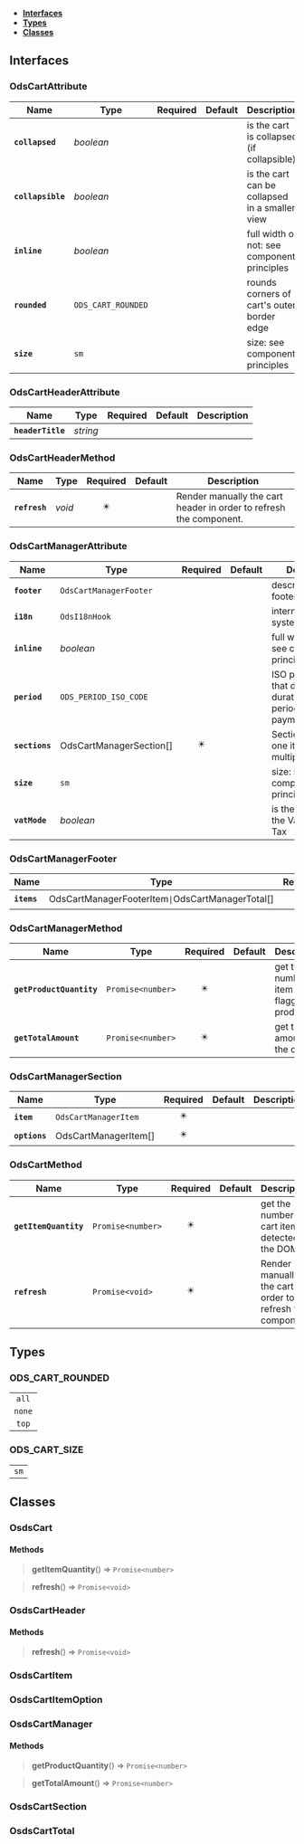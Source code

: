 * [**Interfaces**](#interfaces)
* [**Types**](#types)
* [**Classes**](#classes)

## Interfaces

### OdsCartAttribute
|Name | Type | Required | Default | Description|
|---|---|:---:|---|---|
|**`collapsed`** | _boolean_ |  |  | is the cart is collapsed (if collapsible)|
|**`collapsible`** | _boolean_ |  |  | is the cart can be collapsed in a smaller view|
|**`inline`** | _boolean_ |  |  | full width or not: see component principles|
|**`rounded`** | `ODS_CART_ROUNDED` |  |  | rounds corners of cart's outer border edge|
|**`size`** | `sm` |  |  | size: see component principles|

### OdsCartHeaderAttribute
|Name | Type | Required | Default | Description|
|---|---|:---:|---|---|
|**`headerTitle`** | _string_ |  |  | |

### OdsCartHeaderMethod
|Name | Type | Required | Default | Description|
|---|---|:---:|---|---|
|**`refresh`** | _void_ | ✴️ |  | Render manually the cart header in order to refresh the component.|

### OdsCartManagerAttribute
|Name | Type | Required | Default | Description|
|---|---|:---:|---|---|
|**`footer`** | `OdsCartManagerFooter` |  |  | describe what the footer is made of|
|**`i18n`** | `OdsI18nHook` |  |  | internationalisation system connector|
|**`inline`** | _boolean_ |  |  | full width or not: see component principles|
|**`period`** | `ODS_PERIOD_ISO_CODE` |  |  | ISO period code that describe the duration of a periodical payment|
|**`sections`** | OdsCartManagerSection[] | ✴️ |  | Sections made of one item and multiple options|
|**`size`** | `sm` |  |  | size: see component principles|
|**`vatMode`** | _boolean_ |  |  | is the cart display the Value Added Tax|

### OdsCartManagerFooter
|Name | Type | Required | Default | Description|
|---|---|:---:|---|---|
|**`items`** | OdsCartManagerFooterItem` \| `OdsCartManagerTotal[] | ✴️ |  | |

### OdsCartManagerMethod
|Name | Type | Required | Default | Description|
|---|---|:---:|---|---|
|**`getProductQuantity`** | `Promise<number>` | ✴️ |  | get the number of item flagged as product|
|**`getTotalAmount`** | `Promise<number>` | ✴️ |  | get the total amount of the cart|

### OdsCartManagerSection
|Name | Type | Required | Default | Description|
|---|---|:---:|---|---|
|**`item`** | `OdsCartManagerItem` | ✴️ |  | |
|**`options`** | OdsCartManagerItem[] | ✴️ |  | |

### OdsCartMethod
|Name | Type | Required | Default | Description|
|---|---|:---:|---|---|
|**`getItemQuantity`** | `Promise<number>` | ✴️ |  | get the number of cart items detected in the DOM|
|**`refresh`** | `Promise<void>` | ✴️ |  | Render manually the cart in order to refresh the component.|

## Types

### ODS_CART_ROUNDED
|  |
|:---:|
| `all` |
| `none` |
| `top` |

### ODS_CART_SIZE
|  |
|:---:|
| `sm` |

## Classes

### OsdsCart
#### Methods
> **getItemQuantity**() => `Promise<number>`


> **refresh**() => `Promise<void>`



### OsdsCartHeader
#### Methods
> **refresh**() => `Promise<void>`



### OsdsCartItem

### OsdsCartItemOption

### OsdsCartManager
#### Methods
> **getProductQuantity**() => `Promise<number>`


> **getTotalAmount**() => `Promise<number>`



### OsdsCartSection

### OsdsCartTotal